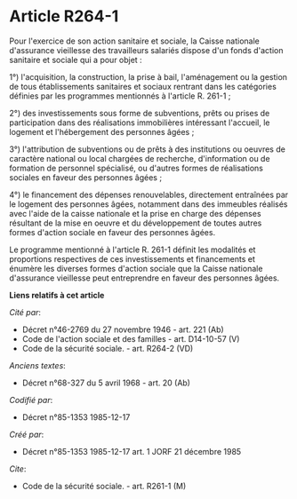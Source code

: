# Article R264-1

Pour l'exercice de son action sanitaire et sociale, la Caisse nationale d'assurance vieillesse des travailleurs salariés
dispose d'un fonds d'action sanitaire et sociale qui a pour objet :

1°) l'acquisition, la construction, la prise à bail, l'aménagement ou la gestion de tous établissements sanitaires et sociaux
rentrant dans les catégories définies par les programmes mentionnés à l'article R. 261-1 ;

2°) des investissements sous forme de subventions, prêts ou prises de participation dans des réalisations immobilières
intéressant l'accueil, le logement et l'hébergement des personnes âgées ;

3°) l'attribution de subventions ou de prêts à des institutions ou oeuvres de caractère national ou local chargées de
recherche, d'information ou de formation de personnel spécialisé, ou d'autres formes de réalisations sociales en faveur des
personnes âgées ;

4°) le financement des dépenses renouvelables, directement entraînées par le logement des personnes âgées, notamment dans des
immeubles réalisés avec l'aide de la caisse nationale et la prise en charge des dépenses résultant de la mise en oeuvre et du
développement de toutes autres formes d'action sociale en faveur des personnes âgées.

Le programme mentionné à l'article R. 261-1 définit les modalités et proportions respectives de ces investissements et
financements et énumère les diverses formes d'action sociale que la Caisse nationale d'assurance vieillesse peut entreprendre
en faveur des personnes âgées.

**Liens relatifs à cet article**

_Cité par_:

  - Décret n°46-2769 du 27 novembre 1946 - art. 221 (Ab)
  - Code de l'action sociale et des familles - art. D14-10-57 (V)
  - Code de la sécurité sociale. - art. R264-2 (VD)

_Anciens textes_:

  - Décret n°68-327 du 5 avril 1968 - art. 20 (Ab)

_Codifié par_:

  - Décret n°85-1353 1985-12-17

_Créé par_:

  - Décret n°85-1353 1985-12-17 art. 1 JORF 21 décembre 1985

_Cite_:

  - Code de la sécurité sociale. - art. R261-1 (M)

